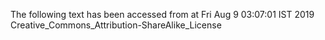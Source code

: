 The following text has been accessed from at Fri Aug 9 03:07:01 IST 2019
Creative_Commons_Attribution-ShareAlike_License
